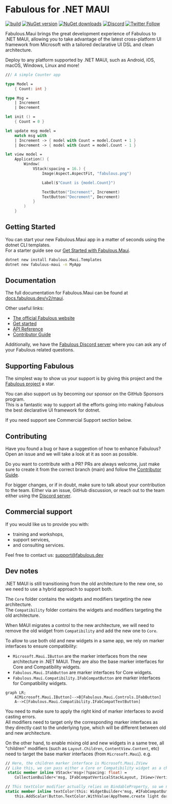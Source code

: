 # Fabulous for .NET MAUI

[![build](https://img.shields.io/github/actions/workflow/status/fabulous-dev/Fabulous.Maui/build.yml?branch=main)](https://github.com/fabulous-dev/Fabulous.Maui/actions/workflows/build.yml) [![NuGet version](https://img.shields.io/nuget/v/Fabulous.Maui)](https://www.nuget.org/packages/Fabulous.Maui) [![NuGet downloads](https://img.shields.io/nuget/dt/Fabulous.Maui)](https://www.nuget.org/packages/Fabulous.Maui) [![Discord](https://img.shields.io/discord/716980335593914419?label=discord&logo=discord)](https://discord.gg/bpTJMbSSYK) [![Twitter Follow](https://img.shields.io/twitter/follow/FabulousAppDev?style=social)](https://twitter.com/FabulousAppDev)

Fabulous.Maui brings the great development experience of Fabulous to .NET MAUI, allowing you to take advantage of the latest cross-platform UI framework from Microsoft with a tailored declarative UI DSL and clean architecture.

Deploy to any platform supported by .NET MAUI, such as Android, iOS, macOS, Windows, Linux and more!

```fs
/// A simple Counter app

type Model =
    { Count: int }

type Msg =
    | Increment
    | Decrement

let init () =
    { Count = 0 }

let update msg model =
    match msg with
    | Increment -> { model with Count = model.Count + 1 }
    | Decrement -> { model with Count = model.Count - 1 }

let view model =
    Application() {
        Window(
            VStack(spacing = 16.) {
                Image(Aspect.AspectFit, "fabulous.png")

                Label($"Count is {model.Count}")

                TextButton("Increment", Increment)
                TextButton("Decrement", Decrement)
            }
        )
    }
```

## Getting Started

You can start your new Fabulous.Maui app in a matter of seconds using the dotnet CLI templates.  
For a starter guide see our [Get Started with Fabulous.Maui](https://fabulous.dev/maui/get-started).

```sh
dotnet new install Fabulous.Maui.Templates
dotnet new fabulous-maui -n MyApp
```

## Documentation

The full documentation for Fabulous.Maui can be found at [docs.fabulous.dev/v2/maui](https://docs.fabulous.dev/v2/maui).

Other useful links:
- [The official Fabulous website](https://fabulous.dev)
- [Get started](https://fabulous.dev/maui/get-started)
- [API Reference](https://api.fabulous.dev/v2/maui)
- [Contributor Guide](CONTRIBUTING.md)

Additionally, we have the [Fabulous Discord server](https://discord.gg/bpTJMbSSYK) where you can ask any of your Fabulous related questions.

## Supporting Fabulous

The simplest way to show us your support is by giving this project and the [Fabulous project](https://github.com/fabulous-dev/Fabulous) a star.

You can also support us by becoming our sponsor on the GitHub Sponsors program.  
This is a fantastic way to support all the efforts going into making Fabulous the best declarative UI framework for dotnet.

If you need support see Commercial Support section below.

## Contributing

Have you found a bug or have a suggestion of how to enhance Fabulous? Open an issue and we will take a look at it as soon as possible.

Do you want to contribute with a PR? PRs are always welcome, just make sure to create it from the correct branch (main) and follow the [Contributor Guide](CONTRIBUTING.md).

For bigger changes, or if in doubt, make sure to talk about your contribution to the team. Either via an issue, GitHub discussion, or reach out to the team either using the [Discord server](https://discord.gg/bpTJMbSSYK).

## Commercial support

If you would like us to provide you with:

- training and workshops,
- support services,
- and consulting services.

Feel free to contact us: [support@fabulous.dev](mailto:support@fabulous.dev)

## Dev notes

.NET MAUI is still transitioning from the old architecture to the new one, so we need to use a hybrid approach to support both.

The `Core` folder contains the widgets and modifiers targeting the new architecture.  
The `Compatibility` folder contains the widgets and modifiers targeting the old architecture.

When MAUI migrates a control to the new architecture, we will need to remove the old widget from `Compatibility` and add the new one to `Core`.

To allow to use both old and new widgets in a same app, we rely on marker interfaces to ensure compatibility:
- `Microsoft.Maui.IButton` are the marker interfaces from the new architecture in .NET MAUI. They are also the base marker interfaces for Core and Compatibility widgets.
- `Fabulous.Maui.IFabButton` are marker interfaces for Core widgets.
- `Fabulous.Maui.Compatibility.IFabCompatButton` are marker interfaces for Compatibility widgets.

```mermaid
graph LR;
    A[Microsoft.Maui.IButton]-->B[Fabulous.Maui.Controls.IFabButton]
    A-->C[Fabulous.Maui.Compatibility.IFabCompatTextButton]
```

You need to make sure to apply the right kind of marker interfaces to avoid casting errors.  
All modifiers need to target only the corresponding marker interfaces as they directly cast to the underlying type, which will be different between old and new architecture.

On the other hand, to enable mixing old and new widgets in a same tree, all "children" modifiers (such as `Layout.Children`, `ContentView.Content`, etc) need to target the base marker interfaces (from `Microsoft.Maui`). e.g.
```fs
// Here, the children marker interface is Microsoft.Maui.IView
// Like this, we can pass either a Core or Compatibility widget as a child
 static member inline VStack<'msg>(?spacing: float) =
    CollectionBuilder<'msg, IFabCompatVerticalStackLayout, IView>(VerticalStackLayout.WidgetKey, LayoutOfView.Children)

// This textColor modifier actually relies on BindableProperty, so we need to make sure to target only the Compatibility marker interface Fabulous.Maui.Compatibility.IFabCompatButton
static member inline textColor(this: WidgetBuilder<'msg, #IFabCompatButton>, light: FabColor, ?dark: FabColor) =
    this.AddScalar(Button.TextColor.WithValue(AppTheme.create light dark))
```